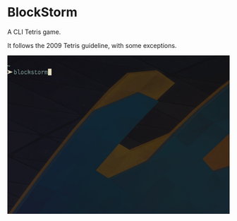 
# BlockStorm

A CLI Tetris game.  

It follows the 2009 Tetris guideline, with some exceptions.

![Gif Showcase](./static/showcase.gif)
